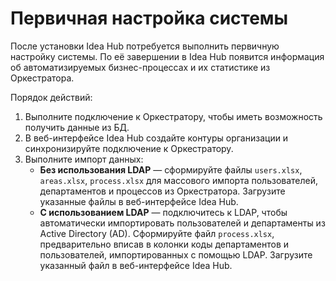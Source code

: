 # Первичная настройка системы

После установки Idea Hub потребуется выполнить первичную настройку системы. По её завершении в Idea Hub появится информация об автоматизируемых бизнес-процессах и их статистике из Оркестратора. 

Порядок действий:
1. Выполните подключение к Оркестратору, чтобы иметь возможность получить данные из БД.
1. В веб-интерфейсе Idea Hub создайте контуры организации и синхронизируйте подключение к Оркестратору.	
1. Выполните импорт данных:
   * **Без использования LDAP** — сформируйте файлы `users.xlsx`, `areas.xlsx`, `process.xlsx` для массового импорта пользователей, департаментов и процессов из Оркестратора. Загрузите указанные файлы в веб-интерфейсе Idea Hub.
   * **С использованием LDAP** — подключитесь к LDAP, чтобы автоматически импортировать пользователей и департаменты из Active Directory (AD). Сформируйте файл `process.xlsx`, предварительно вписав в колонки коды департаментов и пользователей, импортированных с помощью LDAP. Загрузите указанный файл в веб-интерфейсе Idea Hub.



